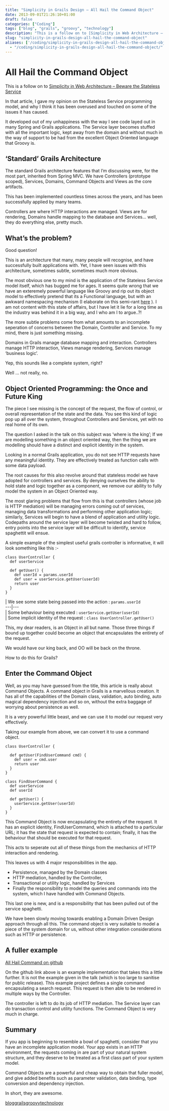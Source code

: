 ```yaml
---
title: "Simplicity in Grails Design – All Hail the Command Object"
date: 2013-09-01T21:26:10+01:00
draft: false
categories: ["Coding"]
tags: ["blog", "grails", "groovy", "technology"]
description: "This is a follow on to [Simplicity in Web Architecture – Beware the Stateless Service](/2013/03/stateless-services-are-evil/)"
slug: "simplicity-in-grails-design-all-hail-the-command-object"
aliases: ['/coding/simplicity-in-grails-design-all-hail-the-command-object/', '/simplicity-in-grails-design-all-hail-the-command-object/']
  - "/coding/simplicity-in-grails-design-all-hail-the-command-object/"
---
```


# All Hail the Command Object

This is a follow on to [Simplicity in Web Architecture – Beware the Stateless Service](/2013/03/stateless-services-are-evil/)

In that article, I gave my opinion on the Stateless Service programming model, and why I think it has been overused and touched on some of the issues it has caused.

It developed out of my unhappiness with the way I see code layed out in many Spring and Grails applications. The Service layer becomes stuffed with all the important logic, kept away from the domain and without much in the way of support to be had from the excellent Object Oriented language that Groovy is.

## ‘Standard’ Grails Architecture

The standard Grails architecture features that I’m discussing were, for the most part, inherited from Spring MVC. We have Controllers (prototype scoped), Services, Domains, Command Objects and Views as the core artifacts.

This has been implemented countless times across the years, and has been successfully applied by many teams.

Controllers are where HTTP interactions are managed. Views are for rendering, Domains handle mapping to the database and Services…​ well, they do everything else, pretty much.

## What’s the problem?

Good question!

This is an architecture that many, many people will recognise, and have successfully built applications with. Yet, I have seen issues with this architecture, sometimes subtle, sometimes much more obvious.

The most obvious one to my mind is the application of the Stateless Service model itself, which has bugged me for ages. It seems quite wrong that we have an exteremely powerful language like Groovy and rip out its object model to effectively pretend that its a Functional language, but with an awkward namespacing mechanism (I elaborate on this semi-rant <a href=”/article/stateless-services-are-evil”>here</a> ). I am not content with this state of affairs, but I have let it lie for a long time as the industry was behind it in a big way, and I who am I to argue..?!

The more subtle problems come from what amounts to an incomplete seperation of concerns between the Domain, Controller and Service. To my mind, there is just something missing.

Domains in Grails manage database mapping and interaction. Controllers manage HTTP interaction, Views manage rendering, Services manage ‘business logic’.

Yep, this sounds like a complete system, right?

Well …​ not really, no.

## Object Oriented Programming: the Once and Future King

The piece I see missing is the concept of the request, the flow of control, or overall representation of the state and the data. You see this kind of logic pop up all over the system, throughout Controllers and Services, yet with no real home of its own.

The question I asked in the talk on this subject was ‘where is the king’; If we are modelling something in an object oriented way, then the thing we are modelling should have a distinct and explicit identity in the system.

Looking in a normal Grails application, you do not see HTTP requests have any meaningful identity. They are effectively treated as function calls with some data payload.

The root causes for this also revolve around that stateless model we have adopted for controllers and services. By denying ourselves the ability to hold state and logic together as a component, we remove our ability to fully model the system in an Object Oriented way.

The most glaring problems that flow from this is that controllers (whose job is HTTP mediation) will be managing errors coming out of services, managing data transformations and performing other application logic; similarly, Services will begin to have a blend of application and utility logic. Codepaths around the service layer will become twisted and hard to follow, entry points into the service layer will be difficult to identify, service spaghettit will ensue.

A simple example of the simplest useful grails controller is informative, it will look something like this :-
    
    
    class UserController {
      def userService
    
      def getUser() {                          
        def userId = params.userId             
        def user = userService.getUser(userId) 
        return user
      }
    }

| We see some state being passed into the action : `params.userId`  
---|---  
| Some behaviour being executed : `userService.getUser(userId)`  
| Some implicit identity of the request : `class UserController.getUser()`  
  
This, my dear readers, is an Object in all but name. Those three things if bound up together could become an object that encapsulates the entirety of the request.

We would have our king back, and OO will be back on the throne.

How to do this for Grails?

## Enter the Command Object

Well, as you may have guessed from the title, this article is really about Command Objects. A command object in Grails is a marvellous creation. It has all of the capabilities of the Domain class, validation, auto binding, auto magical dependency injection and so on, without the extra baggage of worrying about persistence as well.

It is a very powerful little beast, and we can use it to model our request very effectively.

Taking our example from above, we can convert it to use a command object.
    
    
    class UserController {
    
      def getUser(FindUserCommand cmd) {
        def user = cmd.user
        return user
      }
    }
    
    class FindUserCommand {
      def userService
      def userId
    
      def getUser() {
        userService.getUser(userId)
      }
    }

This Command Object is now encapsulating the entirety of the request. It has an explicit identity, FindUserCommand, which is attached to a particular URL; it has the state that request is expected to contain; finally, it has the behaviour that should be executed for that request.

This acts to seperate out all of these things from the mechanics of HTTP interaction and rendering.

This leaves us with 4 major responsibilities in the app.

  * Persistence, managed by the Domain classes
  * HTTP mediation, handled by the Controller,
  * Transactional or utility logic, handled by Services
  * Finally the responsibility to model the queries and commands into the system, which I have handled with Command Objects.

This last one is new, and is a responsibility that has been pulled out of the service spaghetti.

We have been slowly moving towards enabling a Domain Driven Design approach through all this. The command object is very suitable to model a piece of the system domain for us, without other integration considerations such as HTTP or persistence.

## A fuller example

[All Hail Command on github](http://www.github.com/simplicityitself/all-hail-command)

On the github link above is an example implementation that takes this a little further. It is not the example given in the talk (which is too large to sanitise for public release). This example project defines a single command encapsulating a search request. This request is then able to be rendered in multiple ways by the Controller.

The controller is left to do its job of HTTP mediation. The Service layer can do transaction control and utility functions. The Command Object is very much in charge.

## Summary

If you app is beginning to resemble a bowl of spaghetti, consider that you have an incomplete application model. Your app exists in an HTTP environment, the requests coming in are part of your natural system structure, and they deserve to be treated as a first class part of your system model.

Command Objects are a powerful and cheap way to obtain that fuller model, and give added benefits such as parameter validation, data binding, type conversion and dependency injection.

In short, they are awesome.

[blog](https://daviddawson.me/tag/blog/)[grails](https://daviddawson.me/tag/grails/)[groovy](https://daviddawson.me/tag/groovy/)[technology](https://daviddawson.me/tag/technology/)
